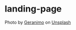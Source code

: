# landing-page

Photo by <a href="https://unsplash.com/@geraninmo?utm_content=creditCopyText&utm_medium=referral&utm_source=unsplash">Geranimo</a> on <a href="https://unsplash.com/photos/aerial-shot-of-road-surrounded-by-green-trees-qzgN45hseN0?utm_content=creditCopyText&utm_medium=referral&utm_source=unsplash">Unsplash</a>
      
